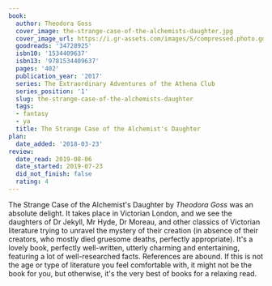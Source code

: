 ```yaml
---
book:
  author: Theodora Goss
  cover_image: the-strange-case-of-the-alchemists-daughter.jpg
  cover_image_url: https://i.gr-assets.com/images/S/compressed.photo.goodreads.com/books/1490794116l/34728925.jpg
  goodreads: '34728925'
  isbn10: '1534409637'
  isbn13: '9781534409637'
  pages: '402'
  publication_year: '2017'
  series: The Extraordinary Adventures of the Athena Club
  series_position: '1'
  slug: the-strange-case-of-the-alchemists-daughter
  tags:
  - fantasy
  - ya
  title: The Strange Case of the Alchemist's Daughter
plan:
  date_added: '2018-03-23'
review:
  date_read: 2019-08-06
  date_started: 2019-07-23
  did_not_finish: false
  rating: 4
---
```


The Strange Case of the Alchemist's Daughter by *Theodora Goss* was an absolute delight. It takes place in Victorian London, and we see the daughters of Dr Jekyll, Mr Hyde, Dr Moreau, and other classics of Victorian literature trying to unravel the mystery of their creation (in absence of their creators, who mostly died gruesome deaths, perfectly appropriate). It's a lovely book, perfectly well-written, utterly charming and entertaining, featuring a lot of well-researched facts. References are abound. If this is not the age or type of literature you feel comfortable with, it might not be the book for you, but otherwise, it's the very best of books for a relaxing read.
